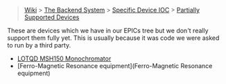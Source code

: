 > [Wiki](Home) > [The Backend System](The-Backend-System) > [Specific Device IOC](Specific-Device-IOC) > [Partially Supported Devices](Partially-Supported-Devices)

These are devices which we have in our EPICs tree but we don't really support them fully yet. This is usually because it was code we were asked to run by a third party.

- [LOTQD MSH150 Monochromator](LOTQD-MSH150-Monochromator)
- [Ferro-Magnetic Resonance equipment](Ferro-Magnetic Resonance equipment)
